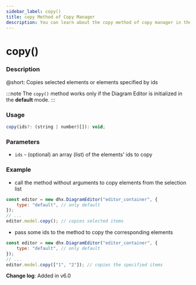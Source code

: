 ```yaml
---
sidebar_label: copy()
title: copy Method of Copy Manager
description: You can learn about the copy method of copy manager in the documentation of the DHTMLX JavaScript Diagram library. Browse developer guides and API reference, try out code examples and live demos, and download a free 30-day evaluation version of DHTMLX Diagram.
---
```


# copy()

### Description

@short: Copies selected elements or elements specified by ids

:::note
The `copy()` method works only if the Diagram Editor is initialized in the **default** mode.
:::

### Usage

~~~jsx
copy(ids?: (string | number)[]): void;
~~~

### Parameters

- `ids` - (optional) an array (list) of the elements' ids to copy

### Example

- call the method without arguments to copy elements from the selection list 

~~~jsx {5}
const editor = new dhx.DiagramEditor("editor_container", { 
    type: "default", // only default
});
// ...
editor.model.copy(); // copies selected items
~~~

- pass some ids to the method to copy the corresponding elements 

~~~jsx {5}
const editor = new dhx.DiagramEditor("editor_container", { 
    type: "default", // only default
});
// ...
editor.model.copy(["1", "2"]); // copies the specified items 
~~~

**Change log**: Added in v6.0
